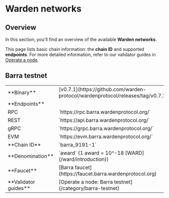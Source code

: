 ﻿---
sidebar_position: 5
---

# Warden networks

## Overview

In this section, you'll find an overview of the available **Warden networks**.

This page lists basic chain information: the **chain ID** and supported **endpoints**. For more detailed information, refer to our validator guides in [Operate a node](/operate-a-node/introduction).


## Barra testnet

<table>
  <tr>
    <td>**Binary**</td>
    <td>[v0.7.1](https://github.com/warden-protocol/wardenprotocol/releases/tag/v0.7.1)</td>
  </tr>
  <tr>
    <td>**Endpoints**</td>
    <tr>
      <td>RPC</td>
      <td>`https://rpc.barra.wardenprotocol.org/`</td>
    </tr>
    <tr>
      <td>REST</td>
      <td>`https://api.barra.wardenprotocol.org/`</td>
    </tr>
    <tr>
      <td>gRPC</td>
      <td>`https://grpc.barra.wardenprotocol.org/`</td>
    </tr>
    <tr>
      <td>EVM</td>
      <td>`https://evm.barra.wardenprotocol.org/`</td>
    </tr>
  </tr>
  <tr>
    <td>**Chain ID**</td>
    <td>`barra_9191-1`</td>
  </tr>
  <tr>
    <td>**Denomination**</td>
    <td>`award` (1 award = 10^-18 [WARD](/ward/introduction))</td>
  </tr>
  <tr>
    <td>**Faucet**</td>
    <td>[Barra faucet](https://faucet.barra.wardenprotocol.org)</td>
  </tr>
  <tr>
    <td>**Validator guides**</td>
    <td>[Operate a node: Barra testnet](/category/barra-testnet)</td>
  </tr>
</table>
